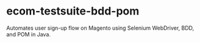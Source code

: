 # ecom-testsuite-bdd-pom
Automates user sign-up flow on Magento using Selenium WebDriver, BDD, and POM in Java.

